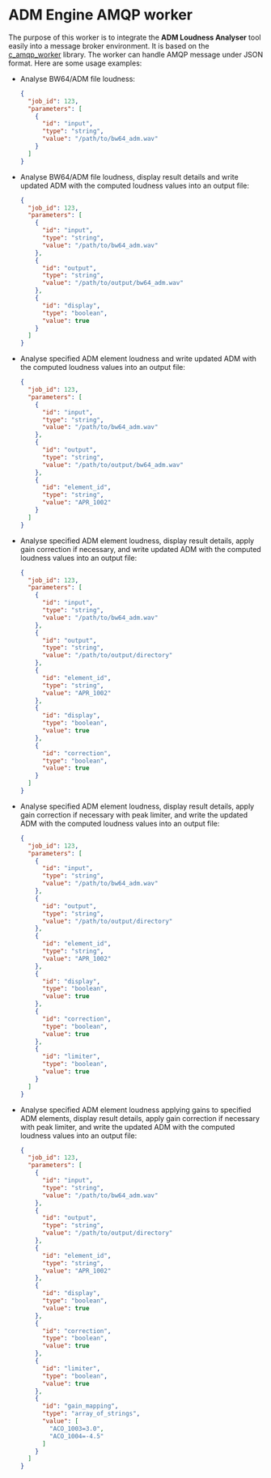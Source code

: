 
# ADM Engine AMQP worker

The purpose of this worker is to integrate the __ADM Loudness Analyser__ tool easily into a message broker environment.
It is based on the [c_amqp_worker](https://github.com/media-cloud-ai/c_amqp_worker) library.
The worker can handle AMQP message under JSON format. Here are some usage examples:

 * Analyse BW64/ADM file loudness:
    ```json
    {
      "job_id": 123,
      "parameters": [
        {
          "id": "input",
          "type": "string",
          "value": "/path/to/bw64_adm.wav"
        }
      ]
    }
    ```


 * Analyse BW64/ADM file loudness, display result details and write updated ADM with the computed loudness values into an output file:
    ```json
    {
      "job_id": 123,
      "parameters": [
        {
          "id": "input",
          "type": "string",
          "value": "/path/to/bw64_adm.wav"
        },
        {
          "id": "output",
          "type": "string",
          "value": "/path/to/output/bw64_adm.wav"
        },
        {
          "id": "display",
          "type": "boolean",
          "value": true
        }
      ]
    }
    ```


 * Analyse specified ADM element loudness and write updated ADM with the computed loudness values into an output file:
    ```json
    {
      "job_id": 123,
      "parameters": [
        {
          "id": "input",
          "type": "string",
          "value": "/path/to/bw64_adm.wav"
        },
        {
          "id": "output",
          "type": "string",
          "value": "/path/to/output/bw64_adm.wav"
        },
        {
          "id": "element_id",
          "type": "string",
          "value": "APR_1002"
        }
      ]
    }
    ```


 * Analyse specified ADM element loudness, display result details, apply gain correction if necessary, and write updated ADM with the computed loudness values into an output file:
    ```json
    {
      "job_id": 123,
      "parameters": [
        {
          "id": "input",
          "type": "string",
          "value": "/path/to/bw64_adm.wav"
        },
        {
          "id": "output",
          "type": "string",
          "value": "/path/to/output/directory"
        },
        {
          "id": "element_id",
          "type": "string",
          "value": "APR_1002"
        },
        {
          "id": "display",
          "type": "boolean",
          "value": true
        },
        {
          "id": "correction",
          "type": "boolean",
          "value": true
        }
      ]
    }
    ```


 * Analyse specified ADM element loudness, display result details, apply gain correction if necessary with peak limiter, and write the updated ADM with the computed loudness values into an output file:
    ```json
    {
      "job_id": 123,
      "parameters": [
        {
          "id": "input",
          "type": "string",
          "value": "/path/to/bw64_adm.wav"
        },
        {
          "id": "output",
          "type": "string",
          "value": "/path/to/output/directory"
        },
        {
          "id": "element_id",
          "type": "string",
          "value": "APR_1002"
        },
        {
          "id": "display",
          "type": "boolean",
          "value": true
        },
        {
          "id": "correction",
          "type": "boolean",
          "value": true
        },
        {
          "id": "limiter",
          "type": "boolean",
          "value": true
        }
      ]
    }
    ```
 * Analyse specified ADM element loudness applying gains to specified ADM elements, display result details, apply gain correction if necessary with peak limiter, and write the updated ADM with the computed loudness values into an output file:
    ```json
    {
      "job_id": 123,
      "parameters": [
        {
          "id": "input",
          "type": "string",
          "value": "/path/to/bw64_adm.wav"
        },
        {
          "id": "output",
          "type": "string",
          "value": "/path/to/output/directory"
        },
        {
          "id": "element_id",
          "type": "string",
          "value": "APR_1002"
        },
        {
          "id": "display",
          "type": "boolean",
          "value": true
        },
        {
          "id": "correction",
          "type": "boolean",
          "value": true
        },
        {
          "id": "limiter",
          "type": "boolean",
          "value": true
        },
        {
          "id": "gain_mapping",
          "type": "array_of_strings",
          "value": [
            "ACO_1003=3.0",
            "ACO_1004=-4.5"
          ]
        }
      ]
    }
    ```
